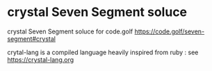 # crystal Seven Segment soluce

crystal Seven Segment soluce for code.golf https://code.golf/seven-segment#crystal

crytal-lang is a compiled language heavily inspired from ruby : see https://crystal-lang.org
